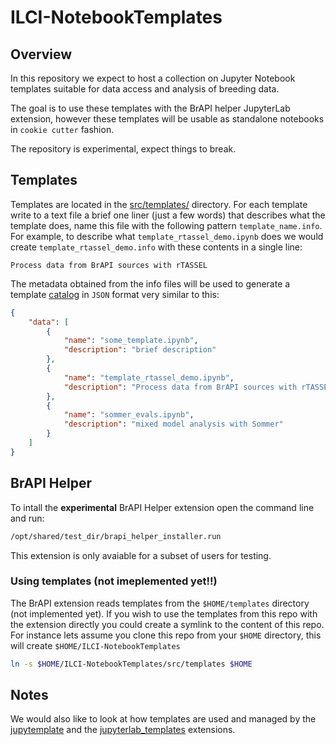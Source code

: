 # ILCI-NotebookTemplates

## Overview

In this repository we expect to host a collection on Jupyter Notebook templates suitable for data access and analysis of breeding data.

The goal is to use these templates with the BrAPI helper JupyterLab extension, however these templates will be usable as standalone notebooks in `cookie cutter` fashion.

The repository is experimental, expect things to break.


## Templates

Templates are located in the [src/templates/](src/templates/) directory.
For each template write to a text file a brief one liner (just a few words) that describes what the template does, name this file with the following pattern `template_name.info`.
For example, to describe what `template_rtassel_demo.ipynb` does  we would create `template_rtassel_demo.info` with these contents in a single line:
```
Process data from BrAPI sources with rTASSEL
```
The metadata obtained from the info files will be used to generate a template [catalog](src/templates/catalog.json) in `JSON` format very similar to this:
```JSON
{
    "data": [
        {
            "name": "some_template.ipynb",
            "description": "brief description"
        },
        {
            "name": "template_rtassel_demo.ipynb",
            "description": "Process data from BrAPI sources with rTASSEL"
        },
        {
            "name": "sommer_evals.ipynb",
            "description": "mixed model analysis with Sommer"
        }
    ]
}

```

## BrAPI Helper

To intall the **experimental** BrAPI Helper extension open the command line and run:
``` bash
/opt/shared/test_dir/brapi_helper_installer.run
```
This extension is only avaiable for a subset of users for testing.

### Using templates (not imeplemented yet!!)

The BrAPI extension reads templates from the `$HOME/templates` directory (not implemented yet).
If you wish to use the templates from this repo with the extension directly you could create a symlink to the content of this repo. For instance lets assume you clone this repo from your `$HOME` directory, this will create `$HOME/ILCI-NotebookTemplates`
``` bash
ln -s $HOME/ILCI-NotebookTemplates/src/templates $HOME
```


## Notes

We would also like to look at how templates are used and managed by the [jupytemplate](https://github.com/xtreamsrl/jupytemplate) and the [jupyterlab_templates](https://github.com/finos/jupyterlab_templates) extensions.
